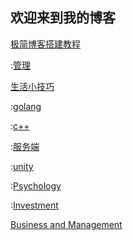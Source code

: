 ## 欢迎来到我的博客

[极简博客搭建教程](./tutorial/index.md)

:[管理](./management/index.md)

[生活小技巧](./life/index.md)

:[golang](./golang/index.md)

:[c++](./cpp/index.md)

:[服务端](./server/index.md)

:[unity](./cpp/index.md)

:[Psychology](./psychology/index.md)

:[Investment](./investment/index.md)

[Business and Management](./business/index.md)
